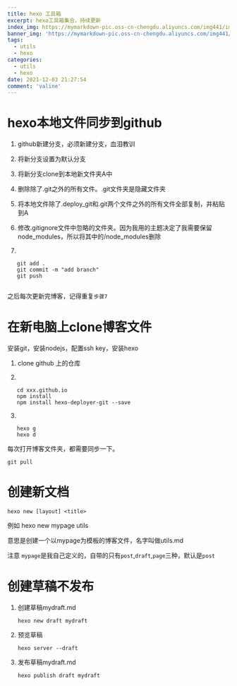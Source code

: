 ```yaml
---
title: hexo 工具箱
excerpt: hexo工具箱集合，持续更新
index_img: https://mymarkdown-pic.oss-cn-chengdu.aliyuncs.com/img441/image-20211204140733338.png
banner_img: 'https://mymarkdown-pic.oss-cn-chengdu.aliyuncs.com/img441/1638523690670.jpg'
tags:
  - utils
  - hexo
categories:
  - utils
  - hexo
date: 2021-12-03 21:27:54 
comment: 'valine'
---
```


# hexo本地文件同步到github

1. github新建分支，必须新建分支，血泪教训

2. 将新分支设置为默认分支

3. 将新分支clone到本地新文件夹A中

4. 删除除了.git之外的所有文件。.git文件夹是隐藏文件夹

5. 将本地文件除了.deploy_git和.git两个文件之外的所有文件全部复制，并粘贴到A

6. 修改.gitignore文件中忽略的文件夹。因为我用的主题决定了我需要保留node_modules，所以将其中的/node_modules删除

7. 
```
   git add .
   git commit -m "add branch"
   git push
   
```

之后每次更新完博客，记得重复<code>步骤7</code>

# 在新电脑上clone博客文件

安装git，安装nodejs，配置ssh key，安装hexo

1. clone github 上的仓库

2. 
```
   cd xxx.github.io
   npm install
   npm install hexo-deployer-git --save
```

3. 
```
   hexo g
   hexo d
```

每次打开博客文件夹，都需要同步一下。

```
git pull
```

# 创建新文档

```
hexo new [layout] <title>
```

例如 hexo new mypage utils

意思是创建一个以mypage为模板的博客文件，名字叫做utils.md

注意 <code>mypage</code>是我自己定义的，自带的只有<code>post</code>,<code>draft</code>,<code>page</code>三种，默认是<code>post</code>

# 创建草稿不发布

1. 创建草稿mydraft.md

   ```
   hexo new draft mydraft
   ```

2. 预览草稿

   ```
   hexo server --draft
   ```

3. 发布草稿mydraft.md

   ```
   hexo publish draft mydraft
   ```

